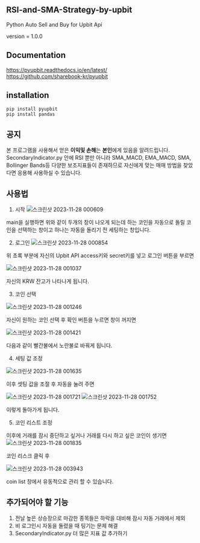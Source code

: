 ## RSI-and-SMA-Strategy-by-upbit

Python Auto Sell and Buy for Upbit Api

version = 1.0.0

## Documentation
https://pyupbit.readthedocs.io/en/latest/
</br>https://github.com/sharebook-kr/pyupbit

## installation

```
pip install pyupbit
pip install pandas
```

## 공지

본 프로그램을 사용해서 얻은 **이익및 손해**는 **본인**에게 있음을 알려드립니다.
SecondaryIndicator.py 안에 RSI 뿐만 아니라 SMA_MACD, EMA_MACD, SMA, Bollinger Bands등 다양한 보조지표들이 존재하므로
자신에게 맞는 매매 방법을 찾았다면 응용해 사용하실 수 있습니다.

## 사용법

1. 시작
![스크린샷 2023-11-28 000609](https://github.com/Greenbraird/Auto-Sell-Buy-with-Secondary-Indicator/assets/87434273/e65f650e-7be0-4fb1-8c16-19038358914a)

main을 실행하면 위와 같이 두개의 창이 나오게 되는데 하는 코인을 자동으로 돌릴 코인을 선택하는 창이고 하나는 자동을 돌리기 전 세팅하는 창입니다.

2. 로그인
![스크린샷 2023-11-28 000854](https://github.com/Greenbraird/Auto-Sell-Buy-with-Secondary-Indicator/assets/87434273/0abd0457-2042-4332-86b0-71772d2bcb67)

위 초록 부분에 자신의 Upbit API access키와 secret키를 넣고 로그인 버튼을 부르면

![스크린샷 2023-11-28 001037](https://github.com/Greenbraird/Auto-Sell-Buy-with-Secondary-Indicator/assets/87434273/1734d982-af22-4613-b452-28651991af5e)

자신의 KRW 잔고가 나타나게 됩니다.

3. 코인 선택

![스크린샷 2023-11-28 001246](https://github.com/Greenbraird/Auto-Sell-Buy-with-Secondary-Indicator/assets/87434273/c9cb5c8d-5571-4121-ba6a-7fd338de0f0b)

자신이 원하는 코인 선택 후 확인 버튼을 누르면 창이 꺼지면

![스크린샷 2023-11-28 001421](https://github.com/Greenbraird/Auto-Sell-Buy-with-Secondary-Indicator/assets/87434273/cc3e1861-6357-44c6-8e52-62eafba8e41e)

다음과 같이 빨간불에서 노란불로 바꿔게 됩니다.

4. 세팅 값 조정

![스크린샷 2023-11-28 001635](https://github.com/Greenbraird/Auto-Sell-Buy-with-Secondary-Indicator/assets/87434273/897439a5-7070-4cdd-9c1d-a6ba6ac27940)

이후 셋팅 값을 조절 후 자동을 눌려 주면

![스크린샷 2023-11-28 001721](https://github.com/Greenbraird/Auto-Sell-Buy-with-Secondary-Indicator/assets/87434273/d8ce06d0-1b43-40c0-91e1-2ec00ec75ac9)
![스크린샷 2023-11-28 001752](https://github.com/Greenbraird/Auto-Sell-Buy-with-Secondary-Indicator/assets/87434273/9858b817-133f-469f-8ee6-6de1d353a67b)

이렇게 돌아가게 됩니다.

5. 코인 리스트 조정

이후에 거래를 잠시 중단하고 싶거나 거래를 다시 하고 싶은 코인이 생기면 
![스크린샷 2023-11-28 001835](https://github.com/Greenbraird/Auto-Sell-Buy-with-Secondary-Indicator/assets/87434273/b52e479c-dc34-4db3-93da-c9b6e8899413)

코인 리스크 클릭 후 

![스크린샷 2023-11-28 003943](https://github.com/Greenbraird/Auto-Sell-Buy-with-Secondary-Indicator/assets/87434273/356e8f15-67f0-4f85-b8a4-98d85d94bf75)

coin list 창에서 유동적으로 관리 할 수 있습니다.

## 추가되어야 할 기능
1. 전날 높은 상승장으로 마감한 종목들은 하락을 대비해 잠시 자동 거래에서 제외
2. 비 로그인시 자동을 돌렸을 때 팅기는 문제 해결
3. SecondaryIndicator.py 더 많은 지표 값 추가하기
